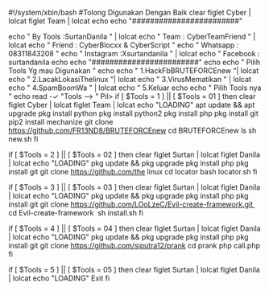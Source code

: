 #!/system/xbin/bash
#Tolong Digunakan Dengan Baik
clear
figlet Cyber | lolcat
figlet Team | lolcat
echo
echo "########################"

echo " By Tools :SurtanDanila " | lolcat
echo " Team : CyberTeamFriend " | lolcat
echo " Friend : CyberBlocxx & CyberScript "
echo " Whatsapp : 08311843208 "
echo " Instagram :Xsurtandanila " | lolcat
echo " Facebook : surtandanila
echo
echo "########################"
echo
echo " Pilih Tools Yg mau Digunakan "
echo
echo " 1.HackFbBRUTEFORCEnew "| lolcat
echo " 2.LacakLokasiThelinux "| lolcat
echo " 3.VirusMematikan " | lolcat
echo " 4.SpamBoomWa " | lolcat
echo " 5.Keluar
echo
echo " Pilih Tools nya "
echo
read -✓ "Tools --> " Pil>
if [ $Tools = 1 ] || [ $Tools = 01 ]
then
clear
figlet Cyber | lolcat
figlet Team | lolcat
echo "LOADING"
apt update && apt upgrade
pkg install python
pkg install python2
pkg install php
pkg install git
pip2 install mechanize
git clone https://github.com/FR13ND8/BRUTEFORCEnew
cd BRUTEFORCEnew
ls
sh new.sh
fi

if [ $Tools = 2 ] || [ $Tools = 02 ]
then
clear
figlet Surtan | lolcat
figlet Danila | lolcat
echo "LOADING"
pkg update && pkg upgrade
pkg install php
pkg install git
git clone https://github.com/the linux
cd locator
bash locator.sh
fi

if [ $Tools = 3 ] || [ $Tools = 03 ]
then
clear
figlet Surtan | lolcat
figlet Danila | lolcat
echo "LOADING"
pkg update && pkg upgrade
pkg install php
pkg install git
git clone https://github.com/LOoLzeC/Evil-create-framework.git 
cd Evil-create-framework 
sh install.sh
fi

if [ $Tools = 4 ] || [ $Tools = 04 ]
then
clear
figlet Surtan | lolcat
figlet Danila | lolcat
echo "LOADING"
pkg update && pkg upgrade
pkg install php
pkg install git
git clone https://github.com/siputra12/prank
cd prank
php call.php
fi

if [ $Tools = 5 ] || [ $Tools = 05 ]
then
clear
figlet Surtan | lolcat
figlet Danila | lolcat
echo "LOADING"
Exit
fi
